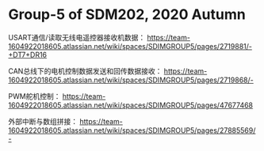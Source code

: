 # Group-5 of SDM202, 2020 Autumn

USART通信/读取无线电遥控器接收机数据：
https://team-1604922018605.atlassian.net/wiki/spaces/SDIMGROUP5/pages/2719881/-+DT7+DR16

CAN总线下的电机控制数据发送和回传数据接收：
https://team-1604922018605.atlassian.net/wiki/spaces/SDIMGROUP5/pages/2719868/-

PWM舵机控制：
https://team-1604922018605.atlassian.net/wiki/spaces/SDIMGROUP5/pages/47677468

外部中断与数组拼接：
https://team-1604922018605.atlassian.net/wiki/spaces/SDIMGROUP5/pages/27885569/-

